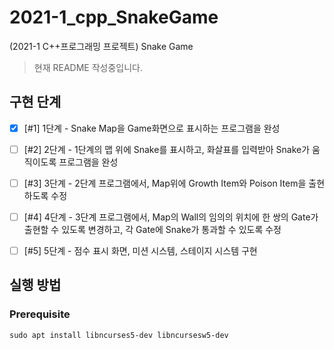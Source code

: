 # 2021-1_cpp_SnakeGame

(2021-1 C++프로그래밍 프로젝트) Snake Game

> 현재 README 작성중입니다.

## 구현 단계

- [x] [#1] 1단계 - Snake Map을 Game화면으로 표시하는 프로그램을 완성
- [ ] [#2] 2단계 - 1단계의 맵 위에 Snake를 표시하고, 화살표를 입력받아 Snake가 움직이도록 프로그램을 완성
- [ ] [#3] 3단계 - 2단계 프로그램에서, Map위에 Growth Item와 Poison Item을 출현하도록 수정
- [ ] [#4] 4단계 - 3단계 프로그램에서, Map의 Wall의 임의의 위치에 한 쌍의 Gate가 출현할 수 있도록 변경하고, 각 Gate에 Snake가 통과할 수 있도록 수정
- [ ] [#5] 5단계 - 점수 표시 화면, 미션 시스템, 스테이지 시스템 구현


## 실행 방법

### Prerequisite

```
sudo apt install libncurses5-dev libncursesw5-dev
```



